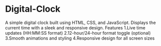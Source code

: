 # Digital-Clock
A simple digital clock built using HTML, CSS, and JavaScript. Displays the current time with a sleek and responsive design.
Features
1.Live time updates (HH:MM:SS format)
2.12-hour/24-hour format toggle (optional)
3.Smooth animations and styling
4.Responsive design for all screen sizes
